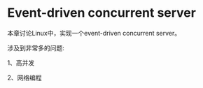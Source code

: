 # Event-driven concurrent server

本章讨论Linux中，实现一个event-driven concurrent server。

涉及到非常多的问题:

1、高并发

2、网络编程

